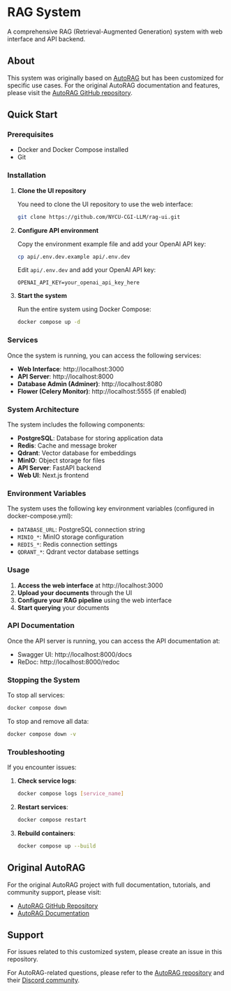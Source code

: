 # RAG System

A comprehensive RAG (Retrieval-Augmented Generation) system with web interface and API backend.

## About

This system was originally based on [AutoRAG](https://github.com/Marker-Inc-Korea/AutoRAG) but has been customized for specific use cases. For the original AutoRAG documentation and features, please visit the [AutoRAG GitHub repository](https://github.com/Marker-Inc-Korea/AutoRAG).

## Quick Start

### Prerequisites

- Docker and Docker Compose installed
- Git

### Installation

1. **Clone the UI repository**
   
   You need to clone the UI repository to use the web interface:
   ```bash
   git clone https://github.com/NYCU-CGI-LLM/rag-ui.git
   ```

2. **Configure API environment**
   
   Copy the environment example file and add your OpenAI API key:
   ```bash
   cp api/.env.dev.example api/.env.dev
   ```
   
   Edit `api/.env.dev` and add your OpenAI API key:
   ```env
   OPENAI_API_KEY=your_openai_api_key_here
   ```

3. **Start the system**
   
   Run the entire system using Docker Compose:
   ```bash
   docker compose up -d
   ```

### Services

Once the system is running, you can access the following services:

- **Web Interface**: http://localhost:3000
- **API Server**: http://localhost:8000
- **Database Admin (Adminer)**: http://localhost:8080
- **Flower (Celery Monitor)**: http://localhost:5555 (if enabled)

### System Architecture

The system includes the following components:

- **PostgreSQL**: Database for storing application data
- **Redis**: Cache and message broker
- **Qdrant**: Vector database for embeddings
- **MinIO**: Object storage for files
- **API Server**: FastAPI backend
- **Web UI**: Next.js frontend

### Environment Variables

The system uses the following key environment variables (configured in docker-compose.yml):

- `DATABASE_URL`: PostgreSQL connection string
- `MINIO_*`: MinIO storage configuration
- `REDIS_*`: Redis connection settings
- `QDRANT_*`: Qdrant vector database settings

### Usage

1. **Access the web interface** at http://localhost:3000
2. **Upload your documents** through the UI
3. **Configure your RAG pipeline** using the web interface
4. **Start querying** your documents

### API Documentation

Once the API server is running, you can access the API documentation at:
- Swagger UI: http://localhost:8000/docs
- ReDoc: http://localhost:8000/redoc

### Stopping the System

To stop all services:
```bash
docker compose down
```

To stop and remove all data:
```bash
docker compose down -v
```

### Troubleshooting

If you encounter issues:

1. **Check service logs**:
   ```bash
   docker compose logs [service_name]
   ```

2. **Restart services**:
   ```bash
   docker compose restart
   ```

3. **Rebuild containers**:
   ```bash
   docker compose up --build
   ```

## Original AutoRAG

For the original AutoRAG project with full documentation, tutorials, and community support, please visit:
- [AutoRAG GitHub Repository](https://github.com/Marker-Inc-Korea/AutoRAG)
- [AutoRAG Documentation](https://docs.auto-rag.com)

## Support

For issues related to this customized system, please create an issue in this repository.

For AutoRAG-related questions, please refer to the [AutoRAG repository](https://github.com/Marker-Inc-Korea/AutoRAG) and their [Discord community](https://discord.gg/P4DYXfmSAs).
